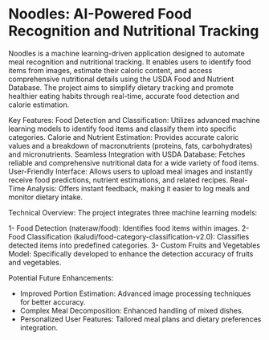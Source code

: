 # Noodles: AI-Powered Food Recognition and Nutritional Tracking
Noodles is a machine learning-driven application designed to automate meal recognition and nutritional tracking. It enables users to identify food items from images, estimate their caloric content, and access comprehensive nutritional details using the USDA Food and Nutrient Database. The project aims to simplify dietary tracking and promote healthier eating habits through real-time, accurate food detection and calorie estimation.

Key Features:
Food Detection and Classification: Utilizes advanced machine learning models to identify food items and classify them into specific categories.
Calorie and Nutrient Estimation: Provides accurate caloric values and a breakdown of macronutrients (proteins, fats, carbohydrates) and micronutrients.
Seamless Integration with USDA Database: Fetches reliable and comprehensive nutritional data for a wide variety of food items.
User-Friendly Interface: Allows users to upload meal images and instantly receive food predictions, nutrient estimations, and related recipes.
Real-Time Analysis: Offers instant feedback, making it easier to log meals and monitor dietary intake.

Technical Overview:
The project integrates three machine learning models:

1- Food Detection (nateraw/food): Identifies food items within images.
2- Food Classification (kaludi/food-category-classification-v2.0): Classifies detected items into predefined categories.
3- Custom Fruits and Vegetables Model: Specifically developed to enhance the detection accuracy of fruits and vegetables.

Potential Future Enhancements:
- Improved Portion Estimation: Advanced image processing techniques for better accuracy.
- Complex Meal Decomposition: Enhanced handling of mixed dishes.
- Personalized User Features: Tailored meal plans and dietary preferences integration.
